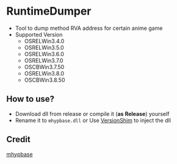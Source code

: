 # RuntimeDumper

- Tool to dump method RVA address for certain anime game
- Supported Version
  - OSRELWin3.4.0
  - OSRELWin3.5.0
  - OSRELWin3.6.0
  - OSRELWin3.7.0
  - OSCBWin3.7.50
  - OSRELWin3.8.0
  - OSCBWin3.8.50

## How to use?

- Download dll from release or compile it (**as Release**) yourself
- Rename it to `mhypbase.dll` or Use [VersionShim](https://github.com/Xpl0itR/VersionShim) to inject the dll

## Credit

[mhypbase](https://github.com/wcjqwq/mhypbase/tree/main)
